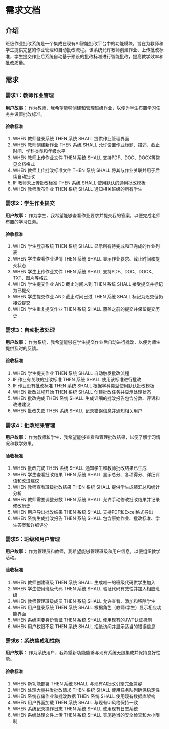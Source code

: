 # 需求文档

## 介绍

班级作业批改系统是一个集成在现有AI智能批改平台中的功能模块，旨在为教师和学生提供完整的作业管理和自动批改流程。该系统允许教师创建作业、上传批改标准，学生提交作业后系统自动基于预设的批改标准进行智能批改，提高教学效率和批改质量。

## 需求

### 需求1：教师作业管理

**用户故事：** 作为教师，我希望能够创建和管理班级作业，以便为学生布置学习任务并设置批改标准。

#### 验收标准

1. WHEN 教师登录系统 THEN 系统 SHALL 提供作业管理界面
2. WHEN 教师创建新作业 THEN 系统 SHALL 允许设置作业标题、描述、截止时间、学科类型和年级水平
3. WHEN 教师上传作业文件 THEN 系统 SHALL 支持PDF、DOC、DOCX等常见文档格式
4. WHEN 教师上传批改标准文件 THEN 系统 SHALL 将其与作业关联并用于后续自动批改
5. IF 教师未上传批改标准 THEN 系统 SHALL 使用默认的通用批改模板
6. WHEN 教师发布作业 THEN 系统 SHALL 通知相关班级的所有学生

### 需求2：学生作业提交

**用户故事：** 作为学生，我希望能够查看作业要求并提交我的答案，以便完成老师布置的学习任务。

#### 验收标准

1. WHEN 学生登录系统 THEN 系统 SHALL 显示所有待完成和已完成的作业列表
2. WHEN 学生查看作业详情 THEN 系统 SHALL 显示作业要求、截止时间和提交状态
3. WHEN 学生上传作业文件 THEN 系统 SHALL 支持PDF、DOC、DOCX、TXT、图片等格式
4. WHEN 学生提交作业 AND 截止时间未到 THEN 系统 SHALL 接受提交并标记为已提交
5. WHEN 学生提交作业 AND 截止时间已过 THEN 系统 SHALL 标记为迟交但仍接受提交
6. WHEN 学生重复提交作业 THEN 系统 SHALL 覆盖之前的提交并保留提交历史

### 需求3：自动批改处理

**用户故事：** 作为系统，我希望能够在学生提交作业后自动进行批改，以便为师生提供及时的反馈。

#### 验收标准

1. WHEN 学生提交作业 THEN 系统 SHALL 自动触发批改流程
2. IF 作业有关联的批改标准 THEN 系统 SHALL 使用该标准进行批改
3. IF 作业没有批改标准 THEN 系统 SHALL 根据学科类型使用默认批改模板
4. WHEN 批改过程开始 THEN 系统 SHALL 创建批改任务并显示处理状态
5. WHEN 批改完成 THEN 系统 SHALL 生成详细的批改报告包含分数、评语和改进建议
6. WHEN 批改失败 THEN 系统 SHALL 记录错误信息并通知相关用户

### 需求4：批改结果管理

**用户故事：** 作为教师和学生，我希望能够查看和管理批改结果，以便了解学习情况和教学效果。

#### 验收标准

1. WHEN 批改完成 THEN 系统 SHALL 通知学生和教师批改结果已生成
2. WHEN 学生查看批改结果 THEN 系统 SHALL 显示总分、各项得分、详细评语和改进建议
3. WHEN 教师查看班级批改结果 THEN 系统 SHALL 提供学生成绩汇总和统计分析
4. WHEN 教师需要调整分数 THEN 系统 SHALL 允许手动修改批改结果并记录修改历史
5. WHEN 用户导出批改结果 THEN 系统 SHALL 支持PDF和Excel格式导出
6. WHEN 系统生成批改报告 THEN 系统 SHALL 包含原始作业、批改标准、学生答案和详细评分

### 需求5：班级和用户管理

**用户故事：** 作为管理员和教师，我希望能够管理班级和用户信息，以便组织教学活动。

#### 验收标准

1. WHEN 教师创建班级 THEN 系统 SHALL 生成唯一的班级代码供学生加入
2. WHEN 学生使用班级代码 THEN 系统 SHALL 验证代码有效性并加入相应班级
3. WHEN 教师管理班级成员 THEN 系统 SHALL 允许查看、添加和移除学生
4. WHEN 用户登录系统 THEN 系统 SHALL 根据角色（教师/学生）显示相应功能界面
5. WHEN 系统需要身份验证 THEN 系统 SHALL 使用现有的JWT认证机制
6. WHEN 用户权限不足 THEN 系统 SHALL 拒绝访问并显示适当的错误信息

### 需求6：系统集成和性能

**用户故事：** 作为系统用户，我希望新功能能够与现有系统无缝集成并保持良好性能。

#### 验收标准

1. WHEN 新功能部署 THEN 系统 SHALL 与现有AI批改引擎完全兼容
2. WHEN 处理大量并发批改请求 THEN 系统 SHALL 使用任务队列确保稳定性
3. WHEN 系统存储作业和批改数据 THEN 系统 SHALL 使用现有数据库架构
4. WHEN 用户界面加载 THEN 系统 SHALL 与现有UI风格保持一致
5. WHEN 系统记录操作日志 THEN 系统 SHALL 使用现有日志系统
6. WHEN 系统处理文件上传 THEN 系统 SHALL 实施适当的安全检查和大小限制
